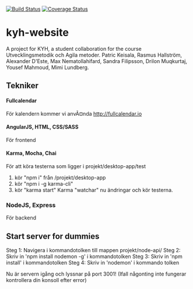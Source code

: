 [![Build Status](https://travis-ci.org/ElisFilipsson/kyh-website.svg?branch=development)](https://travis-ci.org/ElisFilipsson/kyh-website) [![Coverage Status](https://coveralls.io/repos/github/ElisFilipsson/kyh-website/badge.svg?branch=master)](https://coveralls.io/github/ElisFilipsson/kyh-website?branch=master)

# kyh-website

A project for KYH, a student collaboration for the course Utvecklingsmetodik och Agila metoder. Patric Keisala, Rasmus Hallström, Alexander D'Este, Max Nematollahifard, Sandra Filipsson, Drilon Muqkurtaj, Yousef Mahmoud, Mimi Lundberg.

## Tekniker

#### Fullcalendar
För kalendern kommer vi anvÃ¤nda http://fullcalendar.io

#### AngularJS, HTML, CSS/SASS
För frontend

#### Karma, Mocha, Chai
För att köra testerna som ligger i projekt/desktop-app/test
1. kör "npm i" från /projekt/desktop-app
2. kör "npm i -g karma-cli"
3. kör "karma start"
Karma "watchar" nu ändringar och kör testerna.

### NodeJS, Express
För backend

## Start server  for dummies
Steg 1: Navigera i kommandotolken till mappen projekt/node-api/
Steg 2: Skriv in 'npm install nodemon -g' i kommandotolken
Steg 3: Skriv in 'npm install' i kommandotolken
Steg 4: Skriv in 'nodemon' i kommando tolken

Nu är servern igång och lyssnar på port 3001! 
(Ifall någonting inte fungerar kontrollera din konsoll efter error)
